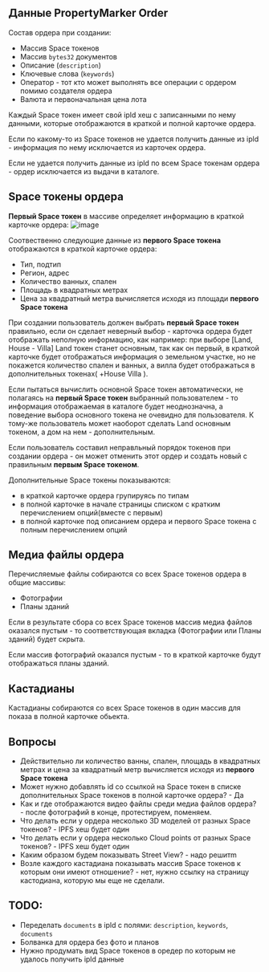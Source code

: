 ## Данные PropertyMarker Order

Состав ордера при создании:
- Массив Space токенов
- Массив `bytes32` документов 
- Описание (`description`)
- Ключевые слова (`keywords`)
- Оператор - тот кто может выполнять все операции с ордером помимо создателя ордера
- Валюта и первоначальная цена лота

Каждый Space токен имеет свой ipld хеш с записанными по нему данными, которые отображаются в краткой и полной карточке ордера.

Если по какому-то из Space токенов не удается получить данные из ipld - информация по нему исключается из карточек ордера.

Если не удается получить данные из ipld по всем Space токенам ордера - ордер исключается из выдачи в каталоге.

## Space токены ордера

**Первый Space токен** в массиве определяет информацию в краткой карточке ордера:
![image](https://user-images.githubusercontent.com/4842007/62417507-c2e67480-b651-11e9-86ae-2f3f10031ce1.png)

Соотвественно следующие данные из **первого Space токена** отображаются в краткой карточке ордера:
- Тип, подтип
- Регион, адрес
- Количество ванных, спален
- Площадь в квадратных метрах
- Цена за квадратный метра вычисляется исходя из площади **первого Space токена**

При создании пользователь должен выбрать **первый Space токен** правильно, если он сделает неверный выбор - карточка ордера
будет отображать неполную информацию, как например: при выборе [Land, House - Villa] Land токен станет основным, так как он первый,
в краткой карточке будет отображаться информация о земельном участке, но не покажется количество спален и ванных, 
а вилла будет отображаться в дополнительных токенах( +House Villa ).

Если пытаться вычислить основной Space токен автоматически, не полагаясь на **первый Space токен** выбранный пользователем - то
информация отображаемая в каталоге будет неоднозначна, а поведение выбора основного токена не очевидно для пользователя.
К тому-же пользователь может наоборот сделать Land основным токеном, а дом на нем - дополнительным.

Если пользователь составил неправльный порядок токенов при создании ордера - он может отменить этот ордер и создать 
новый с правильным **первым Space токеном**.

Дополнительные Space токены показываются:
- в краткой карточке ордера групируясь по типам
- в полной карточке в начале страницы списком с кратким перечислением опций(вместе с первым)
- в полной карточке под описанием ордера и первого Space токена с полным перечислением опций

## Медиа файлы ордера
Перечисляемые файлы собираются со всех Space токенов ордера в общие массивы:
- Фотографии
- Планы зданий

Если в результате сбора со всех Space токенов массив медиа файлов оказался пустым - то соответствующая вкладка 
(Фотографии или Планы зданий) будет скрыта.

Если массив фотографий оказался пустым - то в краткой карточке будут отображаться планы зданий.

## Кастадианы
Кастадианы собираются со всех Space токенов в один массив для показа в полной карточке обьекта.

## Вопросы
- Действительно ли количество ванны, спален, площадь в квадратных метрах и цена за квадратный метр вычисляется исходя из **первого Space токена**
- Может нужно добавлять id со ссылкой на Space токен в списке дополнительных Space токенов в полной карточке ордера?  - Да
- Как и где отображаются видео файлы среди медиа файлов ордера? - после фотографий в конце, протестируем, поменяем.
- Что делать если у ордера несколько 3D моделей от разных Space токенов? - IPFS хеш будет один
- Что делать если у ордера несколько Cloud points от разных Space токенов? - IPFS хеш будет один
- Каким образом будем показывать Street View? - надо решитm
- Возле каждого кастадиана показывать массив Space токенов к которым они имеют отношение? - нет, нужно ссылку на страницу кастодиана, которую мы еще не сделали.

## TODO:
- Переделать `documents` в ipld с полями: `description`, `keywords`, `documents`
- Болванка для ордера без фото и планов
- Нужно продумать вид Space токенов в оредер по которым не удалось получить ipld данные
